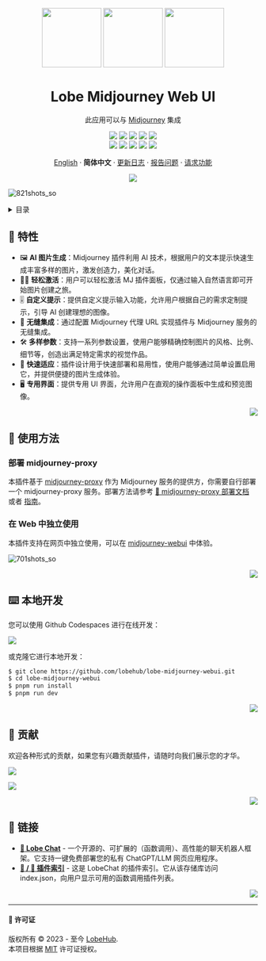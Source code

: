 <a name="readme-top"></a>

<div align="center">

<img height="120" src="https://registry.npmmirror.com/@lobehub/assets-emoji/1.3.0/files/assets/puzzle-piece.webp">
<img height="120" src="https://gw.alipayobjects.com/zos/kitchen/qJ3l3EPsdW/split.svg">
<img height="120" src="https://github-production-user-asset-6210df.s3.amazonaws.com/28616219/281042486-5e3b9283-9f47-4201-b468-1cb8ef86b3d5.png">

<h1>Lobe Midjourney Web UI<br/></h1>

此应用可以与 [Midjourney](https://www.midjourney.com/) 集成

[![][🤯-🧩-lobehub-shield]][🤯-🧩-lobehub-link]
[![][github-release-shield]][github-release-link]
[![][github-releasedate-shield]][github-releasedate-link]
[![][github-action-test-shield]][github-action-test-link]
[![][github-action-release-shield]][github-action-release-link]<br/>
[![][github-contributors-shield]][github-contributors-link]
[![][github-forks-shield]][github-forks-link]
[![][github-stars-shield]][github-stars-link]
[![][github-issues-shield]][github-issues-link]
[![][github-license-shield]][github-license-link]

[English](./README.md) · **简体中文** · [更新日志](./CHANGELOG.md) · [报告问题][github-issues-link] · [请求功能][github-issues-link]

![](https://raw.githubusercontent.com/andreasbm/readme/master/assets/lines/rainbow.png)

</div>

![821shots_so](https://github.com/lobehub/lobe-midjourney-webui/assets/28616219/d9dae125-1305-4fa6-957e-6d160dc7a6fe)

<details>
<summary><kbd>目录</kbd></summary>

#### 目录

- [🌟 特性](#-features)
- [🤯 使用方法](#-usage)
  - [部署 midjourney-proxy](#部署-midjourney-proxy)
- [⌨️ 本地开发](#️-local-development)
- [🤝 贡献](#-contributing)
- [🔗 链接](#-links)

####

</details>

## 🌟 特性

- 🖼️ **AI 图片生成**：Midjourney 插件利用 AI 技术，根据用户的文本提示快速生成丰富多样的图片，激发创造力，美化对话。
- 🧙‍♂️ **轻松激活**：用户可以轻松激活 MJ 插件面板，仅通过输入自然语言即可开始图片创建之旅。
- 🎚️ **自定义提示**：提供自定义提示输入功能，允许用户根据自己的需求定制提示，引导 AI 创建理想的图像。
- 🔗 **无缝集成**：通过配置 Midjourney 代理 URL 实现插件与 Midjourney 服务的无缝集成。
- 🛠️ **多样参数**：支持一系列参数设置，使用户能够精确控制图片的风格、比例、细节等，创造出满足特定需求的视觉作品。
- 🚀 **快速适应**：插件设计用于快速部署和易用性，使用户能够通过简单设置启用它，并提供便捷的图片生成体验。
- 🖥️ **专用界面**：提供专用 UI 界面，允许用户在直观的操作面板中生成和预览图像。

<div align="right">

[![][back-to-top]](#readme-top)

</div>

## 🤯 使用方法

### 部署 midjourney-proxy

本插件基于 [midjourney-proxy](https://github.com/novicezk/midjourney-proxy/) 作为 Midjourney 服务的提供方，你需要自行部署一个 midjourney-proxy 服务。部署方法请参考 [📘 midjourney-proxy 部署文档](https://github.com/novicezk/midjourney-proxy/?tab=readme-ov-file#%E4%BD%BF%E7%94%A8%E5%89%8D%E6%8F%90) 或者 [指南](docs/Setup-Midjourney-Proxy.zh-CN)。

### 在 Web 中独立使用

本插件支持在网页中独立使用，可以在 [midjourney-webui](https://midjourney-webui.lobehub.com/) 中体验。

![701shots_so](https://github.com/lobehub/lobe-midjourney-webui/assets/28616219/63e9e558-ef16-485f-ae2e-40a999ab0bc0)

<div align="right">

[![][back-to-top]](#readme-top)

</div>

## ⌨️ 本地开发

您可以使用 Github Codespaces 进行在线开发：

[![][github-codespace-shield]][github-codespace-link]

或克隆它进行本地开发：

```bash
$ git clone https://github.com/lobehub/lobe-midjourney-webui.git
$ cd lobe-midjourney-webui
$ pnpm run install
$ pnpm run dev
```

<div align="right">

[![][back-to-top]](#readme-top)

</div>

## 🤝 贡献

欢迎各种形式的贡献，如果您有兴趣贡献插件，请随时向我们展示您的才华。

[![][pr-welcome-shield]][pr-welcome-link]

[![][github-contrib-shield]][github-contrib-link]

<div align="right">

[![][back-to-top]](#readme-top)

</div>

## 🔗 链接

- **[🤖 Lobe Chat](https://github.com/lobehub/lobe-chat)** - 一个开源的、可扩展的（函数调用）、高性能的聊天机器人框架。它支持一键免费部署您的私有 ChatGPT/LLM 网页应用程序。
- **[🧩 / 🏪 插件索引](https://github.com/lobehub/lobe-chat-plugins)** - 这是 LobeChat 的插件索引。它从该存储库访问 index.json，向用户显示可用的函数调用插件列表。

<div align="right">

[![][back-to-top]](#readme-top)

</div>

---

#### 📝 许可证

版权所有 © 2023 - 至今 [LobeHub][profile-url]. <br />
本项目根据 [MIT](./LICENSE) 许可证授权。

<!-- 链接组 -->

[🤯-🧩-lobehub-link]: https://github.com/lobehub/lobe-chat-plugins
[🤯-🧩-lobehub-shield]: https://img.shields.io/badge/%F0%9F%A4%AF%20%26%20%F0%9F%A7%A9%20LobeHub-Plugin-95f3d9?labelColor=black&style=flat-square
[back-to-top]: https://img.shields.io/badge/-返回顶部-151515?style=flat-square
[github-action-release-link]: https://github.com/lobehub/lobe-midjourney-webui/actions/workflows/release.yml
[github-action-release-shield]: https://img.shields.io/github/actions/workflow/status/lobehub/lobe-midjourney-webui/release.yml?label=发布&labelColor=black&logo=githubactions&logoColor=white&style=flat-square
[github-action-test-link]: https://github.com/lobehub/lobe-midjourney-webui/actions/workflows/test.yml
[github-action-test-shield]: https://img.shields.io/github/actions/workflow/status/lobehub/lobe-midjourney-webui/test.yml?label=测试&labelColor=black&logo=githubactions&logoColor=white&style=flat-square
[github-codespace-link]: https://codespaces.new/lobehub/lobe-midjourney-webui
[github-codespace-shield]: https://github.com/codespaces/badge.svg
[github-contrib-link]: https://github.com/lobehub/lobe-midjourney-webui/graphs/contributors
[github-contrib-shield]: https://contrib.rocks/image?repo=lobehub%2Flobe-midjourney-webui
[github-contributors-link]: https://github.com/lobehub/lobe-midjourney-webui/graphs/contributors
[github-contributors-shield]: https://img.shields.io/github/contributors/lobehub/lobe-midjourney-webui?color=c4f042&labelColor=black&style=flat-square
[github-forks-link]: https://github.com/lobehub/lobe-midjourney-webui/network/members
[github-forks-shield]: https://img.shields.io/github/forks/lobehub/lobe-midjourney-webui?color=8ae8ff&labelColor=black&style=flat-square
[github-issues-link]: https://github.com/lobehub/lobe-midjourney-webui/issues
[github-issues-shield]: https://img.shields.io/github/issues/lobehub/lobe-midjourney-webui?color=ff80eb&labelColor=black&style=flat-square
[github-license-link]: https://github.com/lobehub/lobe-midjourney-webui/blob/main/LICENSE
[github-license-shield]: https://img.shields.io/github/license/lobehub/lobe-midjourney-webui?color=white&labelColor=black&style=flat-square
[github-release-link]: https://github.com/lobehub/lobe-midjourney-webui/releases
[github-release-shield]: https://img.shields.io/github/v/release/lobehub/lobe-midjourney-webui?color=369eff&labelColor=black&logo=github&style=flat-square
[github-releasedate-link]: https://github.com/lobehub/lobe-midjourney-webui/releases
[github-releasedate-shield]: https://img.shields.io/github/release-date/lobehub/lobe-midjourney-webui?labelColor=black&style=flat-square
[github-stars-link]: https://github.com/lobehub/lobe-midjourney-webui/network/stargazers
[github-stars-shield]: https://img.shields.io/github/stars/lobehub/lobe-midjourney-webui?color=ffcb47&labelColor=black&style=flat-square
[pr-welcome-link]: https://github.com/lobehub/lobe-midjourney-webui/pulls
[pr-welcome-shield]: https://img.shields.io/badge/%F0%9F%A4%AF%20欢迎投稿-%E2%86%92-ffcb47?labelColor=black&style=for-the-badge
[profile-url]: https://github.com/lobehub
